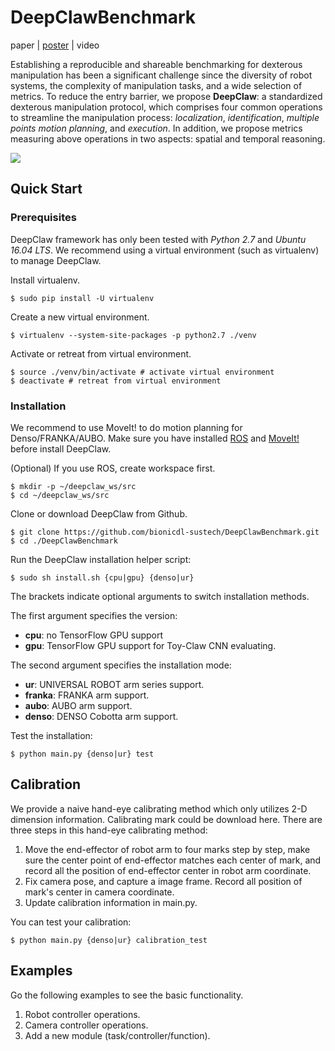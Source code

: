 # DeepClawBenchmark

paper | [poster](https://github.com/ancorasir/CobotBenchmark/blob/master/Documents/DeepClaw%20Poster-pre-version.pdf) | video

Establishing a reproducible and shareable benchmarking for dexterous manipulation has been a significant challenge since the diversity of robot systems, the complexity of manipulation tasks, and a wide selection of metrics. To reduce the entry barrier, we propose **DeepClaw**: a standardized dexterous manipulation protocol, which comprises four common operations to streamline the manipulation process: *localization*, *identification*, *multiple points motion planning*, and *execution*. In addition, we propose metrics measuring above operations in two aspects: spatial and temporal reasoning.

![](https://github.com/ancorasir/CobotBenchmark/blob/master/Documents/deepclaw-framework.png)

## Quick Start

### Prerequisites

DeepClaw framework has only been tested with *Python 2.7* and *Ubuntu 16.04 LTS*. We recommend using a virtual environment (such as virtualenv) to manage DeepClaw.

Install virtualenv.

```shell
$ sudo pip install -U virtualenv
```

Create a new virtual environment.

```shell
$ virtualenv --system-site-packages -p python2.7 ./venv
```

Activate or retreat from virtual environment.

```shell
$ source ./venv/bin/activate # activate virtual environment
$ deactivate # retreat from virtual environment
```

### Installation

We recommend to use MoveIt! to do motion planning for Denso/FRANKA/AUBO. Make sure you have installed [ROS](http://wiki.ros.org/ROS/Installation) and [MoveIt!](https://moveit.ros.org/install/) before install DeepClaw.

(Optional) If you use ROS, create workspace first.

```shell
$ mkdir -p ~/deepclaw_ws/src
$ cd ~/deepclaw_ws/src
```

Clone or download DeepClaw from Github.

```shell
$ git clone https://github.com/bionicdl-sustech/DeepClawBenchmark.git
$ cd ./DeepClawBenchmark
```

Run the DeepClaw installation helper script:

```shell
$ sudo sh install.sh {cpu|gpu} {denso|ur}
```

The brackets indicate optional arguments to switch installation methods.

The first argument specifies the version:

- **cpu**: no TensorFlow GPU support
- **gpu**: TensorFlow GPU support for Toy-Claw CNN evaluating.

The second argument specifies the installation mode:

- **ur**: UNIVERSAL ROBOT arm series support.
- **franka**: FRANKA arm support.
- **aubo**: AUBO arm support.
- **denso**: DENSO Cobotta arm support.

Test the installation:

```shell
$ python main.py {denso|ur} test
```

## Calibration

We provide a naive hand-eye calibrating method which only utilizes 2-D dimension information. Calibrating mark could be download here. There are three steps in this hand-eye calibrating method:

1. Move the end-effector of robot arm to four marks step by step, make sure the center point of end-effector matches each center of mark, and record all the position of end-effector center in robot arm coordinate.
2. Fix camera pose, and capture a image frame. Record all position of mark's center in camera coordinate.
3. Update calibration information in main.py.

You can test your calibration:

```shell
$ python main.py {denso|ur} calibration_test
```

## Examples

Go the following examples to see the basic functionality.

1. Robot controller operations.
2. Camera controller operations.
3. Add a new module (task/controller/function).